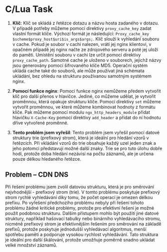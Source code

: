 # C/Lua Task

1) **Klíč**: Klíč se skládá z řetězce dotazu a názvu hosta zadaného v dotazu. V případě potřeby můžeme pomocí direktivy `proxy_cache_key` zadat vlastní formát klíče. Výchozí formát je následující: `Proxy_cache_key $scheme$proxy_host$uri$is_args$args;`. Klíč slouží k vyhledání souboru v cache. Pokud je soubor v cachi nalezen, vrátí jej nginx klientovi, v opačném případě jej nginx načte ze zdrojového serveru a poté jej uloží do paměti. Umístění souboru v cachi lze určit pomocí direktivy `proxy_cache_path`. Samotné cache je uloženo v souborech, jejichž názvy jsou generovány pomocí šifrovaného klíče MD5. Operační systém ukládá cache také do souborů, ale může používat jiná schémata ukládání, bez ohledu na strukturu používanou samotným systémem nginx.

2) **Pomocí funkce nginx**: Pomocí funkce nginx nemůžeme předem vytvořit klíč pro další přenos v hlavičce. Jediné, co můžeme udělat, je vytvořit proměnnou, která opakuje strukturu klíče. Pomocí direktivy `set` můžeme vytvořit proměnnou, ve které můžeme kombinovat hodnoty z formátu klíče. Pak můžeme pomocí modulu `ngx_http_headers_module` přidat hlavičku `X-Cache-Key` pomocí direktivy `add_header` a přidat do ní hodnotu dříve vytvořené proměnné.

3) **Tento problém jsem vyřešil**: Tento problém jsem vyřešil pomocí datové struktury trie (prefixový strom), která je ideální pro hledání vzorů v řetězcích. Při vkládání vzorů do trie obsahuje každý uzel jeden znak a jeho potomci představují možné další znaky. Trie se pro tuto úlohu dobře hodí, protože doba hledání nezávisí na počtu záznamů, ale je určena pouze délkou hledaného řetězce.

## Problem – CDN DNS

Při řešení problému jsem zvolil datovou strukturu, která je pro směrování nejvhodnější - prefixový strom (trie). V tomto problému poskytuje prefixový strom rychlé vyhledávání díky tomu, že počet operací je omezen délkou prefixu. Po vyřešení předchozího problému nebyly při řešení tohoto problému žádné kritické problémy, protože pro efektivní řešení je možné použít podobnou strukturu. Dalším přístupem mohlo být použití jiné datové struktury, například hašovací tabulky nebo binárního vyhledávacího stromu, nicméně prefixový strom je efektivnějším řešením pro směrování na základě prefixů, protože poskytuje jednodušší vyhledávací algoritmus, menší spotřebu paměti a podporuje vysokou rychlost vyhledávání. Tato struktura je ideální pro další škálování, protože umožňuje poměrně snadno ukládat velké množství záznamů.
